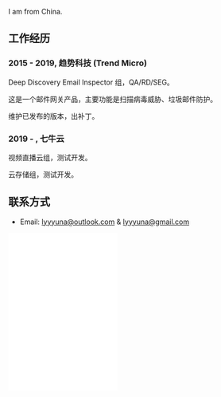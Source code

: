 I am from China.

## 工作经历

### 2015 - 2019, 趋势科技 (Trend Micro)

Deep Discovery Email Inspector 组，QA/RD/SEG。

这是一个邮件网关产品，主要功能是扫描病毒威胁、垃圾邮件防护。

维护已发布的版本，出补丁。

### 2019 - , 七牛云

视频直播云组，测试开发。

云存储组，测试开发。

## 联系方式

- Email: lyyyuna@outlook.com & lyyyuna@gmail.com

<iframe id="ghcard-lyyyuna-1" frameborder="0" scrolling="0" allowtransparency="true" src="//cdn.jsdelivr.net/github-cards/1.0.2/cards/medium.html?user=lyyyuna&amp;identity=ghcard-lyyyuna-1" width="220" height="317"></iframe>
